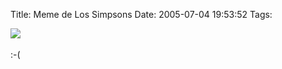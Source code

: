 Title: Meme de Los Simpsons
Date: 2005-07-04 19:53:52
Tags: 

<a href="http://www.nohomers.net/content/fun/quiz" target="_blank"><img vspace="0" hspace="0" border="0" src="http://www.nohomers.net/content/fun/quiz/comicbookguy.gif"/></a><br/><br/>
:-(<br/><br/><br/>
